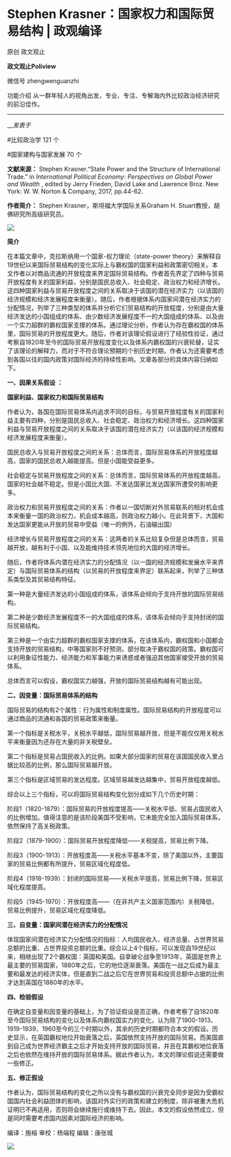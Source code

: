 

#  Stephen Krasner：国家权力和国际贸易结构 | 政观编译

原创 政文观止 

**政文观止Poliview** 

微信号 zhengwenguanzhi

功能介绍 从一群年轻人的视角出发，专业、专注、专解海内外比较政治经济研究的前沿佳作。

____

___发表于_


#比较政治学 121 个

#国家建构与国家发展 70 个

**文献来源：** Stephen Krasner.“State Power and the Structure of International
Trade.” in _International Political Economy: Perspectives on Global Power and
Wealth_ , edited by Jerry Frieden, David Lake and Lawrence Broz. New York: W.
W. Norton & Company, 2017, pp.44-62.

  

 **作者简介：** Stephen Krasner，斯坦福大学国际关系Graham H. Stuart教授，胡佛研究所高级研究员。

![](/images/184/2.png)

  

  

 **简介**

在本篇文章中，克拉斯纳用一个国家-权力理论（state-power
theory）来解释自19世纪以来国际贸易结构的变化实际上与霸权国的国家利益和政策密切相关。本文作者以对商品流通的开放程度来界定国际贸易结构。作者首先界定了四种与贸易开放程度有关的国家利益，分别是国民总收入、社会稳定、政治权力和经济增长。这四种国家利益与贸易开放程度之间的关系取决于该国的潜在经济实力（以该国的经济规模和经济发展程度来衡量）。随后，作者根据体系内国家间潜在经济实力的分配情况，列举了三种类型的体系并分析它们贸易结构的开放程度，分别是由大量经济发达的小国组成的体系、由少数经济发展程度不一的大国组成的体系、以及由一个实力超群的霸权国家支撑的体系。通过理论分析，作者认为存在霸权国的体系里，国际贸易的开放程度更大。随后，作者对该理论假设进行了经验性验证，通过考察自1820年至今的国际贸易开放程度变化以及体系内霸权国的兴衰轮替，证实了该理论的解释力，而对于不符合理论预期的个别历史时期，作者认为还需要考虑到各国以往的国内政策对国际经济的持续性影响。文章各部分的具体内容归纳如下。

  

 **一、因果关系假设** **：**

 **国家利益、国家权力和国际贸易结构**

作者认为，各国在国际贸易体系内追求不同的目标，与贸易开放程度有关的国家利益主要有四种，分别是国民总收入、社会稳定、政治权力和经济增长。这四种国家利益与贸易开放程度之间的关系取决于该国的潜在经济实力（以该国的经济规模和经济发展程度来衡量）。

  

国民总收入与贸易开放程度之间的关系：总体而言，国际贸易体系的开放程度越高，国家的国民总收入越能提高。但是小国能受益更多。

  

社会稳定与贸易开放程度之间的关系：总体而言，国际贸易体系的开放程度越高，国家的社会越不稳定。但是小国比大国、不发达国家比发达国家所遭受的影响更多。

  

政治权力和贸易开放程度之间的关系：作者以一国切断对外贸易联系的相对机会成本来衡量一国的政治权力，机会成本越高，则政治权力越小。在此背景下，大国和发达国家更能从开放的贸易中受益（唯一的例外，石油输出国）

  

经济增长与贸易开放程度之间的关系：这两者的关系比较复杂但是总体而言，贸易越开放，越有利于小国、以及能维持技术领先地位的大国的经济增长。

  

随后，作者将体系内潜在经济实力的分配情况（以一国的经济规模和发展水平来界定）与国际贸易体系的结构（以贸易的开放程度来界定）联系起来，列举了三种体系类型及其贸易结构特征。

  

第一种是大量经济发达的小国组成的体系，该体系会倾向于支持开放的国际贸易结构。

  

第二种是少数经济发展程度不一的大国组成的体系，该体系会倾向于支持封闭的国际贸易结构。

  

第三种是一个由实力超群的霸权国家支撑的体系，在该体系内，霸权国和小国都会支持开放的贸易结构，中等国家则不好预测，部分取决于霸权国的政策。霸权国可以利用象征性能力、经济能力和军事能力来诱惑或者强迫其他国家接受开放的贸易体系。

  

总体而言可以假设，霸权国实力越强，开放的国际贸易结构越有可能出现。

  

 **二、因变量：国际贸易体系的结构**

国际贸易的结构有2个属性：行为属性和制度属性。国际贸易结构的开放程度可以通过商品的流通和各国的贸易政策来衡量。

  

第一个指标是关税水平，关税水平越低，国际贸易越开放，但是不能仅仅用关税水平来衡量因为还存在大量的非关税壁垒。

  

第二个指标是贸易占国民收入的比例。如果大部分国家的贸易在该国国民收入里占据比较高的比例，那么国际贸易越开放。

  

第三个指标是区域贸易的发达程度。区域贸易越发达越集中，贸易开放程度越低。

  

综合以上三个指标，可以将国际贸易结构变化划分成如下几个历史时期：

  

阶段1（1820-1879）：国际贸易的开放程度提高——关税水平低、贸易占国民收入的比例增加。值得注意的是该阶段美国不受影响，它未能完全加入国际贸易体系，依然保持了高关税政策。

  

阶段2（1879-1900）：国际贸易开放程度降低——关税提高，贸易比例下降。

  

阶段3（1900-1913）：开放程度高——关税水平基本不变，除了美国以外，主要国家的贸易比例都有所提升，贸易区域化程度低。

  

阶段4（1918-1939）：封闭的国际贸易——关税水平提高，贸易比例下降，贸易区域化程度提高。

  

阶段5（1945-1970）：开放程度高——（在非共产主义国家范围内）关税降低，贸易比例提升，贸易区域化程度降低。

  

 **三、自变量：国家间潜在经济实力的分配情况**

体现国家间潜在经济实力分配情况的指标：人均国民收入、经济总量、占世界贸易总额的比重、占世界投资总额的比重。综合以上4个指标，可以发现自19世纪以来，相继出现了2个霸权国：英国和美国。自拿破仑战争至1913年，英国是世界上最主要的贸易国家，1880年之后，它的地位逐渐衰落。美国在一战之后成为最主要和最发达的经济实体，但是直到二战之后它在世界贸易和投资总额中占据的比例才达到英国在1880年的水平。

  

 **四、检验假设**

在确定自变量和因变量的基础上，为了验证假设是否正确，作者考察了自1820年至今国际贸易结构的变化以及体系内霸权国实力的变化，认为除了1900-1913、1919-1939、1960至今的三个时期以外，其余的历史时期都符合本文的假设。历史显示，在英国霸权地位开始衰落之后，英国依然支持开放的国际贸易。而美国直到自己成为世界经济霸主之后才开始支持开放的国际贸易，并且在其霸权地位衰落之后也依然在维持开放的国际贸易体系。据此作者认为，本文的理论假说还需要做一些修正。

  

 **五、修正假设**

作者认为，国际贸易结构的变化之所以没有与霸权国的兴衰完全同步是因为受霸权国国内社会利益团体的影响，该国对外实行的政策和建立的制度，除非被重大危机证明已不再适用，否则将会继续施行或维持下去。因此，本文的假设依然成立，但是同时需要考虑国内因素对国际经济的影响。

  

编译：施榕 审校：杨端程 编辑：康张城

  

![](/images/184/3.jpeg)

  

